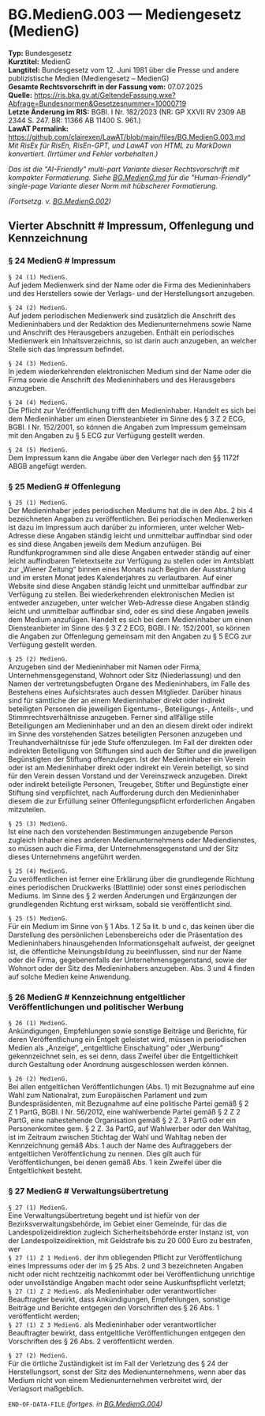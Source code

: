 # BG.MedienG.003 — Mediengesetz (MedienG)
**Typ:** Bundesgesetz  
**Kurztitel:** MedienG  
**Langtitel:** Bundesgesetz vom 12. Juni 1981 über die Presse und andere publizistische Medien (Mediengesetz – MedienG)  
**Gesamte Rechtsvorschrift in der Fassung vom:** 07.07.2025  
**Quelle:** https://ris.bka.gv.at/GeltendeFassung.wxe?Abfrage=Bundesnormen&Gesetzesnummer=10000719  
**Letzte Änderung im RIS:** BGBl. I Nr. 182/2023 (NR: GP XXVII RV 2309 AB 2344 S. 247. BR: 11366 AB 11400 S. 961.)  
**LawAT Permalink:** https://github.com/clairexen/LawAT/blob/main/files/BG.MedienG.003.md  
*Mit RisEx für RisEn, RisEn-GPT, und LawAT von HTML zu MarkDown konvertiert. (Irrtümer und Fehler vorbehalten.)*

*Das ist die "AI-Friendly" multi-part Variante dieser Rechtsvorschrift mit kompakter Formatierung. Siehe [BG.MedienG.md](BG.MedienG.md) für die "Human-Friendly" single-page Variante dieser Norm mit hübscherer Formatierung.*

*(Fortsetzg. v. [BG.MedienG.002](BG.MedienG.002.md))*

## Vierter Abschnitt # Impressum, Offenlegung und Kennzeichnung

### § 24 MedienG # Impressum

`§ 24 (1) MedienG.`  
Auf jedem Medienwerk sind der Name oder die Firma des Medieninhabers und des Herstellers sowie der Verlags- und der Herstellungsort anzugeben.

`§ 24 (2) MedienG.`  
Auf jedem periodischen Medienwerk sind zusätzlich die Anschrift des Medieninhabers und der Redaktion des Medienunternehmens sowie Name und Anschrift des Herausgebers anzugeben. Enthält ein periodisches Medienwerk ein Inhaltsverzeichnis, so ist darin auch anzugeben, an welcher Stelle sich das Impressum befindet.

`§ 24 (3) MedienG.`  
In jedem wiederkehrenden elektronischen Medium sind der Name oder die Firma sowie die Anschrift des Medieninhabers und des Herausgebers anzugeben.

`§ 24 (4) MedienG.`  
Die Pflicht zur Veröffentlichung trifft den Medieninhaber. Handelt es sich bei dem Medieninhaber um einen Diensteanbieter im Sinne des § 3 Z 2 ECG, BGBl. I Nr. 152/2001, so können die Angaben zum Impressum gemeinsam mit den Angaben zu § 5 ECG zur Verfügung gestellt werden.

`§ 24 (5) MedienG.`  
Dem Impressum kann die Angabe über den Verleger nach den §§ 1172f ABGB angefügt werden.

### § 25 MedienG # Offenlegung

`§ 25 (1) MedienG.`  
Der Medieninhaber jedes periodischen Mediums hat die in den Abs. 2 bis 4 bezeichneten Angaben zu veröffentlichen. Bei periodischen Medienwerken ist dazu im Impressum auch darüber zu informieren, unter welcher Web-Adresse diese Angaben ständig leicht und unmittelbar auffindbar sind oder es sind diese Angaben jeweils dem Medium anzufügen. Bei Rundfunkprogrammen sind alle diese Angaben entweder ständig auf einer leicht auffindbaren Teletextseite zur Verfügung zu stellen oder im Amtsblatt zur „Wiener Zeitung“ binnen eines Monats nach Beginn der Ausstrahlung und im ersten Monat jedes Kalenderjahres zu verlautbaren. Auf einer Website sind diese Angaben ständig leicht und unmittelbar auffindbar zur Verfügung zu stellen. Bei wiederkehrenden elektronischen Medien ist entweder anzugeben, unter welcher Web-Adresse diese Angaben ständig leicht und unmittelbar auffindbar sind, oder es sind diese Angaben jeweils dem Medium anzufügen. Handelt es sich bei dem Medieninhaber um einen Diensteanbieter im Sinne des § 3 Z 2 ECG, BGBl. I Nr. 152/2001, so können die Angaben zur Offenlegung gemeinsam mit den Angaben zu § 5 ECG zur Verfügung gestellt werden.

`§ 25 (2) MedienG.`  
Anzugeben sind der Medieninhaber mit Namen oder Firma, Unternehmensgegenstand, Wohnort oder Sitz (Niederlassung) und den Namen der vertretungsbefugten Organe des Medieninhabers, im Falle des Bestehens eines Aufsichtsrates auch dessen Mitglieder. Darüber hinaus sind für sämtliche der an einem Medieninhaber direkt oder indirekt beteiligten Personen die jeweiligen Eigentums-, Beteiligungs-, Anteils-, und Stimmrechtsverhältnisse anzugeben. Ferner sind allfällige stille Beteiligungen am Medieninhaber und an den an diesem direkt oder indirekt im Sinne des vorstehenden Satzes beteiligten Personen anzugeben und Treuhandverhältnisse für jede Stufe offenzulegen. Im Fall der direkten oder indirekten Beteiligung von Stiftungen sind auch der Stifter und die jeweiligen Begünstigten der Stiftung offenzulegen. Ist der Medieninhaber ein Verein oder ist am Medieninhaber direkt oder indirekt ein Verein beteiligt, so sind für den Verein dessen Vorstand und der Vereinszweck anzugeben. Direkt oder indirekt beteiligte Personen, Treugeber, Stifter und Begünstigte einer Stiftung sind verpflichtet, nach Aufforderung durch den Medieninhaber diesem die zur Erfüllung seiner Offenlegungspflicht erforderlichen Angaben mitzuteilen.

`§ 25 (3) MedienG.`  
Ist eine nach den vorstehenden Bestimmungen anzugebende Person zugleich Inhaber eines anderen Medienunternehmens oder Mediendienstes, so müssen auch die Firma, der Unternehmensgegenstand und der Sitz dieses Unternehmens angeführt werden.

`§ 25 (4) MedienG.`  
Zu veröffentlichen ist ferner eine Erklärung über die grundlegende Richtung eines periodischen Druckwerks (Blattlinie) oder sonst eines periodischen Mediums. Im Sinne des § 2 werden Änderungen und Ergänzungen der grundlegenden Richtung erst wirksam, sobald sie veröffentlicht sind.

`§ 25 (5) MedienG.`  
Für ein Medium im Sinne von § 1 Abs. 1 Z 5a lit. b und c, das keinen über die Darstellung des persönlichen Lebensbereichs oder die Präsentation des Medieninhabers hinausgehenden Informationsgehalt aufweist, der geeignet ist, die öffentliche Meinungsbildung zu beeinflussen, sind nur der Name oder die Firma, gegebenenfalls der Unternehmensgegenstand, sowie der Wohnort oder der Sitz des Medieninhabers anzugeben. Abs. 3 und 4 finden auf solche Medien keine Anwendung.

### § 26 MedienG # Kennzeichnung entgeltlicher Veröffentlichungen und politischer Werbung

`§ 26 (1) MedienG.`  
Ankündigungen, Empfehlungen sowie sonstige Beiträge und Berichte, für deren Veröffentlichung ein Entgelt geleistet wird, müssen in periodischen Medien als „Anzeige“, „entgeltliche Einschaltung“ oder „Werbung“ gekennzeichnet sein, es sei denn, dass Zweifel über die Entgeltlichkeit durch Gestaltung oder Anordnung ausgeschlossen werden können.

`§ 26 (2) MedienG.`  
Bei allen entgeltlichen Veröffentlichungen (Abs. 1) mit Bezugnahme auf eine Wahl zum Nationalrat, zum Europäischen Parlament und zum Bundespräsidenten, mit Bezugnahme auf eine politische Partei gemäß § 2 Z 1 PartG, BGBl. I Nr. 56/2012, eine wahlwerbende Partei gemäß § 2 Z 2 PartG, eine nahestehende Organisation gemäß § 2 Z. 3 PartG oder ein Personenkomitee gem. § 2 Z. 3a PartG, auf Wahlwerber oder den Wahltag, ist im Zeitraum zwischen Stichtag der Wahl und Wahltag neben der Kennzeichnung gemäß Abs. 1 auch der Name des Auftraggebers der entgeltlichen Veröffentlichung zu nennen. Dies gilt auch für Veröffentlichungen, bei denen gemäß Abs. 1 kein Zweifel über die Entgeltlichkeit besteht.

### § 27 MedienG # Verwaltungsübertretung

`§ 27 (1) MedienG.`  
Eine Verwaltungsübertretung begeht und ist hiefür von der Bezirksverwaltungsbehörde, im Gebiet einer Gemeinde, für das die Landespolizeidirektion zugleich Sicherheitsbehörde erster Instanz ist, von der Landespolizeidirektion, mit Geldstrafe bis zu 20 000 Euro zu bestrafen, wer  
`§ 27 (1) Z 1 MedienG.`
der ihm obliegenden Pflicht zur Veröffentlichung eines Impressums oder der im § 25 Abs. 2 und 3 bezeichneten Angaben nicht oder nicht rechtzeitig nachkommt oder bei Veröffentlichung unrichtige oder unvollständige Angaben macht oder seine Auskunftspflicht verletzt;  
`§ 27 (1) Z 2 MedienG.`
als Medieninhaber oder verantwortlicher Beauftragter bewirkt, dass Ankündigungen, Empfehlungen, sonstige Beiträge und Berichte entgegen den Vorschriften des § 26 Abs. 1 veröffentlicht werden;  
`§ 27 (1) Z 3 MedienG.`
als Medieninhaber oder verantwortlicher Beauftragter bewirkt, dass entgeltliche Veröffentlichungen entgegen den Vorschriften des § 26 Abs. 2 veröffentlicht werden.

`§ 27 (2) MedienG.`  
Für die örtliche Zuständigkeit ist im Fall der Verletzung des § 24 der Herstellungsort, sonst der Sitz des Medienunternehmens, wenn aber das Medium nicht von einem Medienunternehmen verbreitet wird, der Verlagsort maßgeblich.

`END-OF-DATA-FILE` *(fortges. in [BG.MedienG.004](BG.MedienG.004.md))*
